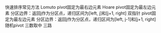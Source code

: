 快速排序常见方法
Lomuto      pivot固定为最右边元素
Hoare       pivot固定为最左边元素       分区边界：返回j作为分区点，递归区间为[left, j]和[j+1, right]
双指针      pivot固定为最左边元素        分区边界：返回j作为分区点，递归区间为[left, j-1]和[j+1, right]
随机pivot
三数取中
三路
